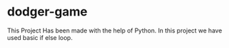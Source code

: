 # dodger-game

This Project Has been made with the help of Python.
In this project we have used basic if else loop.
